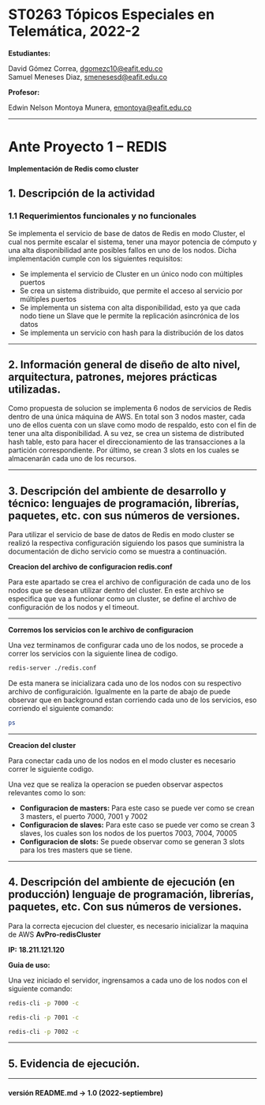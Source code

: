 # ST0263 Tópicos Especiales en Telemática, 2022-2 

__Estudiantes:__ 

David Gómez Correa, dgomezc10@eafit.edu.co   
Samuel Meneses Diaz, smenesesd@eafit.edu.co 

__Profesor:__ 

Edwin Nelson Montoya Munera, emontoya@eafit.edu.co 

---
  
# Ante Proyecto 1 – REDIS
__Implementación de Redis como cluster__

## 1. Descripción de la actividad  

### 1.1 Requerimientos funcionales y no funcionales  

Se implementa el servicio de base de datos de Redis en modo Cluster, el cual nos permite escalar el sistema, tener una mayor potencia de cómputo y una alta disponibilidad ante posibles fallos en uno de los nodos. Dicha implementación cumple con los siguientes requisitos:
- Se implementa el servicio de Cluster en un único nodo con múltiples puertos
- Se crea un sistema distribuido, que permite el acceso al servicio por múltiples puertos
- Se implementa un sistema con alta disponibilidad, esto ya que cada nodo tiene un Slave que le permite la replicación asincrónica de los datos
- Se implementa un servicio con hash para la distribución de los datos

---
## 2. Información general de diseño de alto nivel, arquitectura, patrones, mejores prácticas utilizadas. 

Como propuesta de solucion se implementa 6 nodos de servicios de Redis dentro de una única máquina de AWS. En total son 3 nodos master, cada uno de ellos cuenta con un slave como modo de respaldo, esto con el fin de tener una alta disponibilidad. A su vez, se crea un sistema de distributed hash table, esto para hacer el direccionamiento de las transacciones a la partición correspondiente. Por último, se crean 3 slots en los cuales se almacenarán cada uno de los recursos.
 
---
## 3. Descripción del ambiente de desarrollo y técnico: lenguajes de programación, librerías, paquetes, etc. con sus números de versiones. 

Para utilizar el servicio de base de datos de Redis en modo cluster se realizó la respectiva configuración siguiendo los pasos que suministra la documentación de dicho servicio como se muestra a continuación.

__Creacion del archivo de configuracion redis.conf__

Para este apartado se crea el archivo de configuración de cada uno de los nodos que se desean utilizar dentro del cluster. En este archivo se especifica que va a funcionar como un cluster, se define el archivo de configuración de los nodos y el timeout.

---
__Corremos los servicios con le archivo de configuracion__

Una vez terminamos de configurar cada uno de los nodos, se procede a correr los servicios con la siguiente linea de codigo. 

```bash 
redis-server ./redis.conf
```

De esta manera se inicializara cada uno de los nodos con su respectivo archivo de configuraición. Igualmente en la parte de abajo de puede observar que en background estan corriendo cada uno de los servicios, eso corriendo el siguiente comando:

```bash 
ps
```

---
__Creacion del cluster__

Para conectar cada uno de los nodos en el modo cluster es necesario correr le siguiente codigo. 

Una vez que se realiza la operacion se pueden observar aspectos relevantes como lo son:
- **Configuracion de masters:** Para este caso se puede ver como se crean 3 masters, el puerto 7000, 7001 y 7002
- **Configuracion de slaves:** Para este caso se puede ver como se crean 3 slaves, los cuales son los nodos de los puertos 7003, 7004, 70005
- **Configuracion de slots:** Se puede observar como se generan 3 slots para los tres masters que se tiene.

---
## 4. Descripción del ambiente de ejecución (en producción) lenguaje de programación, librerías, paquetes, etc. Con sus números de versiones. 

Para la correcta ejecucion del cluester, es necesario inicializar la maquina de AWS **AvPro-redisCluster**

__IP:__ **18.211.121.120** 

__Guia de uso:__


Una vez iniciado el servidor, ingrensamos a cada uno de los nodos con el siguiente comando: 

```bash 
redis-cli -p 7000 -c
```

```bash 
redis-cli -p 7001 -c
```

```bash 
redis-cli -p 7002 -c
```



---
## 5.  Evidencia de ejecución. 


---
#### versión README.md -> 1.0 (2022-septiembre) 
